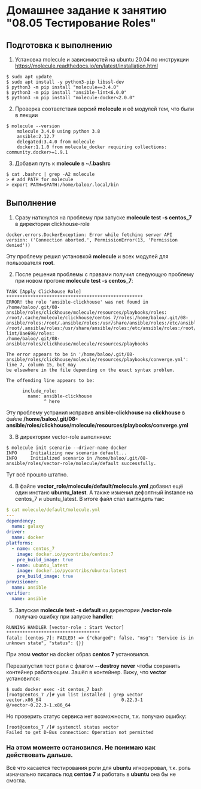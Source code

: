 # Домашнее задание к занятию "08.05 Тестирование Roles"

## Подготовка к выполнению

1. Установка molecule и зависимостей на ubuntu 20.04 по инструкции https://molecule.readthedocs.io/en/latest/installation.html
```
$ sudo apt update
$ sudo apt install -y python3-pip libssl-dev
$ python3 -m pip install "molecule==3.4.0"
$ python3 -m pip install "ansible-lint<6.0.0" 
$ python3 -m pip install "molecule-docker<2.0.0"
```
2. Проверка соответствия версий **molecule** и её модулей тем, что были в лекции
```
$ molecule --version
    molecule 3.4.0 using python 3.8
    ansible:2.12.7
    delegated:3.4.0 from molecule
    docker:1.1.0 from molecule_docker requiring collections: community.docker>=1.9.1
```
3. Добавил путь к **molecule** в **~/.bashrc**
```
$ cat .bashrc | grep -A2 molecule
> # add PATH for molecule
> export PATH=$PATH:/home/baloo/.local/bin
```

## Выполнение

1. Сразу наткнулся на проблему при запуске **molecule test -s centos_7** в директории clickhouse-role
```
docker.errors.DockerException: Error while fetching server API version: ('Connection aborted.', PermissionError(13, 'Permission denied'))
```
Эту проблему решил установкой **molecule** и всех модулей для пользователя **root**.

2. После решения проблемы с правами получил следующую проблему при новом прогоне **molecule test -s centos_7**: 
```
TASK [Apply Clickhouse Role] ***************************************************
ERROR! the role 'ansible-clickhouse' was not found in /home/baloo/.git/08-ansible/roles/clickhouse/molecule/resources/playbooks/roles:  
/root/.cache/molecule/clickhouse/centos_7/roles:/home/baloo/.git/08-ansible/roles:/root/.ansible/roles:/usr/share/ansible/roles:/etc/ansible/roles:  
/root/.ansible/roles:/usr/share/ansible/roles:/etc/ansible/roles:/root/.cache/ansible-lint/0ae698/roles:  
/home/baloo/.git/08-ansible/roles/clickhouse/molecule/resources/playbooks

The error appears to be in '/home/baloo/.git/08-ansible/roles/clickhouse/molecule/resources/playbooks/converge.yml': line 7, column 15, but may
be elsewhere in the file depending on the exact syntax problem.

The offending line appears to be:

      include_role:
        name: ansible-clickhouse
              ^ here
```
Эту проблему устранил исправив **ansible-clickhouse** на **clickhouse** в файле **/home/baloo/.git/08-ansible/roles/clickhouse/molecule/resources/playbooks/converge.yml**

3. В директории vector-role выполняем:
```
$ molecule init scenario --driver-name docker
INFO     Initializing new scenario default...
INFO     Initialized scenario in /home/baloo/.git/08-ansible/roles/vector-role/molecule/default successfully.
```
Тут всё прошло штатно.

4. В файле **vector_role/molecule/default/molecule.yml** добавил ещё один инстанс **ubuntu_latest**. А также изменил дефолтный instance на centos_7 и ubuntu_latest. В итоге файл стал выглядеть так:
```yaml
$ cat molecule/default/molecule.yml
---
dependency:
  name: galaxy
driver:
  name: docker
platforms:
  - name: centos_7
    image: docker.io/pycontribs/centos:7
    pre_build_image: true
  - name: ubuntu_latest
    image: docker.io/pycontribs/ubuntu:latest
    pre_build_image: true
provisioner:
  name: ansible
verifier:
  name: ansible
```

5. Запуская **molecule test -s default** из директории **/vector-role** получаю ошибку при запуске **handler**:
```
RUNNING HANDLER [vector-role : Start Vector] ***********************************
fatal: [centos_7]: FAILED! => {"changed": false, "msg": "Service is in unknown state", "status": {}}
```
При этом **vector** на docker образ **centos 7** установился.

Перезапустил тест роли с флагом **--destroy never** чтобы сохранить контейнер работающим.
Зашёл в контейнер. Вижу, что **vector** установился:
```
$ sudo docker exec -it centos_7 bash
[root@centos_7 /]# yum list installed | grep vector
vector.x86_64                              0.22.3-1                @/vector-0.22.3-1.x86_64
```
Но проверить статус сервиса нет возможности, т.к. получаю ошибку:
```
[root@centos_7 /]# systemctl status vector        
Failed to get D-Bus connection: Operation not permitted
```
### На этом моменте остановился. Не понимаю как действовать дальше.

Всё что касается тестирования роли для **ubuntu** игнорировал, т.к. роль изначально писалась под **centos 7** и работать в **ubuntu** она бы не смогла.
